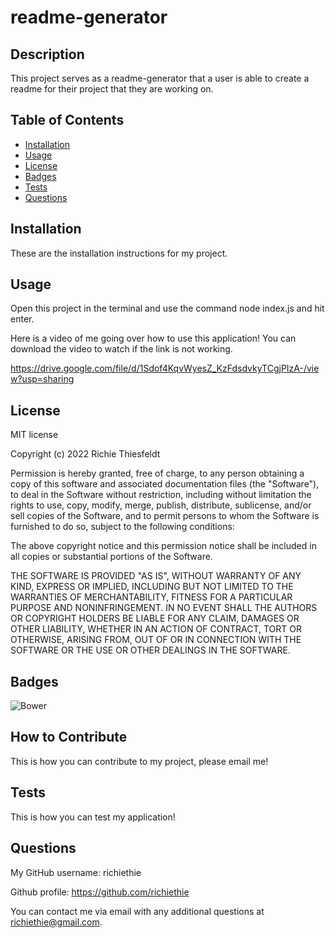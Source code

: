 # readme-generator

## Description

 This project serves as a readme-generator that a user is able to create a readme for their project that they are working on.

## Table of Contents

- [Installation](#installation)
- [Usage](#usage)
- [License](#license)
- [Badges](#badges)
- [Tests](#tests)
- [Questions](#questions)

## Installation

 These are the installation instructions for my project.

## Usage

 Open this project in the terminal and use the command node index.js and hit enter.

 Here is a video of me going over how to use this application! You can download the video to watch if the link is not working.

 https://drive.google.com/file/d/1Sdof4KqvWyesZ_KzFdsdvkyTCgjPIzA-/view?usp=sharing


## License

 MIT license

Copyright (c) 2022 Richie Thiesfeldt

Permission is hereby granted, free of charge, to any person obtaining a copy
of this software and associated documentation files (the "Software"), to deal
in the Software without restriction, including without limitation the rights
to use, copy, modify, merge, publish, distribute, sublicense, and/or sell
copies of the Software, and to permit persons to whom the Software is
furnished to do so, subject to the following conditions:

The above copyright notice and this permission notice shall be included in all
copies or substantial portions of the Software.

THE SOFTWARE IS PROVIDED "AS IS", WITHOUT WARRANTY OF ANY KIND, EXPRESS OR
IMPLIED, INCLUDING BUT NOT LIMITED TO THE WARRANTIES OF MERCHANTABILITY,
FITNESS FOR A PARTICULAR PURPOSE AND NONINFRINGEMENT. IN NO EVENT SHALL THE
AUTHORS OR COPYRIGHT HOLDERS BE LIABLE FOR ANY CLAIM, DAMAGES OR OTHER
LIABILITY, WHETHER IN AN ACTION OF CONTRACT, TORT OR OTHERWISE, ARISING FROM,
OUT OF OR IN CONNECTION WITH THE SOFTWARE OR THE USE OR OTHER DEALINGS IN THE
SOFTWARE.

## Badges

![Bower](https://img.shields.io/bower/l/bootstrap)

## How to Contribute

 This is how you can contribute to my project, please email me!

## Tests

 This is how you can test my application!

## Questions

My GitHub username: richiethie

Github profile: https://github.com/richiethie

You can contact me via email with any additional questions at richiethie@gmail.com.